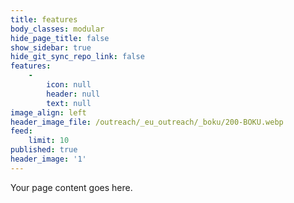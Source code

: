 ```yaml
---
title: features
body_classes: modular
hide_page_title: false
show_sidebar: true
hide_git_sync_repo_link: false
features:
    -
        icon: null
        header: null
        text: null
image_align: left
header_image_file: /outreach/_eu_outreach/_boku/200-BOKU.webp
feed:
    limit: 10
published: true
header_image: '1'
---
```


Your page content goes here.